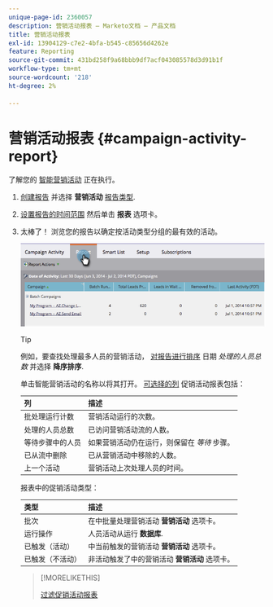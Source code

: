 ```yaml
---
unique-page-id: 2360057
description: 营销活动报表 — Marketo文档 — 产品文档
title: 营销活动报表
exl-id: 13904129-c7e2-4bfa-b545-c85656d4262e
feature: Reporting
source-git-commit: 431bd258f9a68bbb9df7acf043085578d3d91b1f
workflow-type: tm+mt
source-wordcount: '218'
ht-degree: 2%

---
```


# 营销活动报表 {#campaign-activity-report}

了解您的 [智能营销活动](/help/marketo/product-docs/core-marketo-concepts/smart-campaigns/creating-a-smart-campaign/understanding-batch-and-trigger-smart-campaigns.md) 正在执行。

1. [创建报告](/help/marketo/product-docs/reporting/basic-reporting/creating-reports/create-a-report-in-a-program.md) 并选择 **营销活动** [报告类型](/help/marketo/product-docs/reporting/basic-reporting/report-types/report-type-overview.md).

1. [设置报告的时间范围](/help/marketo/product-docs/reporting/basic-reporting/editing-reports/change-a-report-time-frame.md) 然后单击 **报表** 选项卡。

1. 太棒了！ 浏览您的报告以确定按活动类型分组的最有效的活动。

   ![](assets/image2014-9-16-16-3a8-3a45.png)

   >[!TIP]
   >
   >例如，要查找处理最多人员的营销活动， [对报告进行排序](/help/marketo/product-docs/reporting/basic-reporting/editing-reports/sort-report-on-columns.md) 日期 _处理的人员总数_ 并选择 **降序排序**.

   单击智能营销活动的名称以将其打开。  [可选择的列](/help/marketo/product-docs/reporting/basic-reporting/editing-reports/select-report-columns.md) 促销活动报表包括：

   | 列 | 描述 |
   |---|---|
   | 批处理运行计数 | 营销活动运行的次数。 |
   | 处理的人员总数 | 已访问营销活动流的人数。 |
   | 等待步骤中的人员 | 如果营销活动仍在运行，则保留在 *等待* 步骤。 |
   | 已从流中删除 | 已从营销活动中移除的人数。 |
   | 上一个活动 | 营销活动上次处理人员的时间。 |

   报表中的促销活动类型：

   | 类型 | 描述 |
   |---|---|
   | 批次 | 在中批量处理营销活动 **营销活动** 选项卡。 |
   | 运行操作 | 人员活动从运行 **数据库**. |
   | 已触发（活动） | 中当前触发的营销活动 **营销活动** 选项卡。 |
   | 已触发（不活动） | 非活动触发了中的营销活动 **营销活动** 选项卡。 |

   >[!MORELIKETHIS]
   >
   >[过滤促销活动报表](/help/marketo/product-docs/reporting/basic-reporting/report-activity/filter-a-campaign-activity-report.md)
